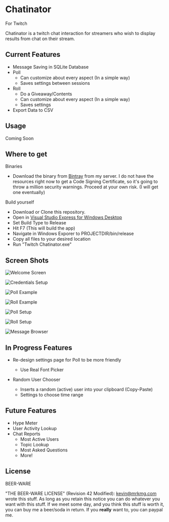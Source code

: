 Chatinator
=========
For Twitch

Chatinator is a twitch chat interaction for streamers who wish to display results from chat on their stream.


Current Features
----------------

  - Message Saving in SQLite Database
  - Poll
    - Can customize about every aspect (In a simple way)
    - Saves settings between sessions
  - Roll
    - Do a Giveaway/Contents
    - Can customize about every aspect (In a simple way)
    - Saves settings
  - Export Data to CSV



Usage
-----

Coming Soon

Where to get
------------

Binaries
- Download the binary from [Bintray](https://bintray.com/mrkmg/TwitchChatinator/TwitchChatinator/v1.1/view/files) from my server. I do not have the resources right now to get a Code Signing Certificate, so it's going to throw a million security warnings. Proceed at your own risk. (I will get one eventually)

Build yourself
- Download or Clone this repository.
- Open in [Visual Studio Express for Windows Desktop](http://www.visualstudio.com/downloads/download-visual-studio-vs#d-express-windows-desktop)
- Set Build Type to Release
- Hit F7 (This will build the app)
- Navigate in Windows Exporer to PROJECTDIR/bin/release
- Copy all files to your desired location
- Run "Twitch Chatinator.exe"

Screen Shots
-------------


![Welcome Screen](http://i.imgur.com/WzUaPUD.png)

![Credentials Setup](http://i.imgur.com/4ZPCZDy.png)

![Poll Example](http://i.imgur.com/vjpBhL3.png)

![Roll Example](http://i.imgur.com/v7EPGyy.png)

![Poll Setup](http://i.imgur.com/MiqqweS.png)

![Roll Setup](http://i.imgur.com/3cUkWGw.png)

![Message Browser](http://i.imgur.com/xXTVlZb.png)

In Progress Features
--------------------

  - Re-design settings page for Poll to be more friendly
    - Use Real Font Picker

  - Random User Chooser
    - Inserts a random (active) user into your clipboard (Copy-Paste)
    - Settings to choose time range

Future Features
---------------

  - Hype Meter
  - User Activity Lookup
  - Chat Reports
    - Most Active Users
    - Topic Lookup
    - Most Asked Questions
    - More!

License
-------
BEER-WARE


"THE BEER-WARE LICENSE" (Revision 42 Modified):
<kevin@mrkmg.com> wrote this stuff. As long as you retain this notice you
can do whatever you want with this stuff. If we meet some day, and you think
this stuff is worth it, you can buy me a beer/soda in return. If you **really** want
to, you can paypal me.

